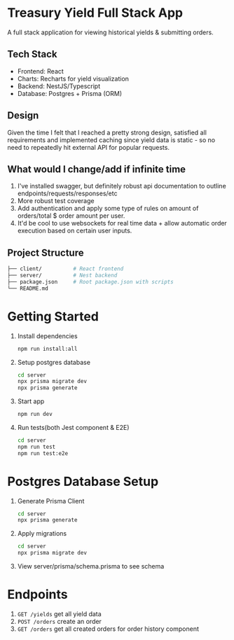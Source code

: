 # Treasury Yield Full Stack App
A full stack application for viewing historical yields & submitting orders.

## Tech Stack
* Frontend: React
* Charts: Recharts for yield visualization
* Backend: NestJS/Typescript
* Database: Postgres + Prisma (ORM)

## Design
Given the time I felt that I reached a pretty strong design,
satisfied all requirements and implemented caching since yield data
is static - so no need to repeatedly hit external API for popular requests.

## What would I change/add if infinite time
1. I've installed swagger, but definitely robust api documentation to outline endpoints/requests/responses/etc
2. More robust test coverage
3. Add authentication and apply some type of rules on amount of orders/total $ order amount per user.
4. It'd be cool to use websockets for real time data + allow automatic order execution based on certain user inputs.

## Project Structure

```bash
├── client/          # React frontend
├── server/          # Nest backend
├── package.json     # Root package.json with scripts
└── README.md
```
# Getting Started
1. Install dependencies
   ```bash
   npm run install:all
   ```
2. Setup postgres database
   ```bash
   cd server
   npx prisma migrate dev
   npx prisma generate
   ```
3. Start app
   ```bash
   npm run dev
   ```
4. Run tests(both Jest component & E2E)
   ```bash
   cd server
   npm run test
   npm run test:e2e
   ```
# Postgres Database Setup
1. Generate Prisma Client
   ```bash
   cd server
   npx prisma generate
   ```
3. Apply migrations
   ```bash
   cd server
   npx prisma migrate dev
   ```
3. View server/prisma/schema.prisma to see schema
# Endpoints
1. ```GET /yields``` get all yield data
2. ```POST /orders``` create an order
3. ```GET /orders``` get all created orders for order history component
   


